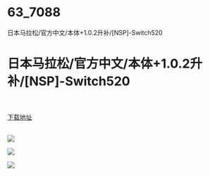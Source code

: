 # 63_7088
日本马拉松/官方中文/本体+1.0.2升补/[NSP]-Switch520
# 日本马拉松/官方中文/本体+1.0.2升补/[NSP]-Switch520
 <br/></br>
[下载地址](https://www.switch520.cc/article/7088 "下载地址")
<br/></br>

<p><span><strong><img src="https://www.switch520.cc/muke_img/upload_art_editor_20201102-1_6018359833b5bc2fec96489868a89bbd.jpg"></strong></span></p>
<p><span><strong><img src="https://www.switch520.cc/muke_img/upload_art_editor_20201102-1_53ceb9068913f3906a66c3ff6cd40175.jpg"></strong></span></p>
<p><span><strong><img src="https://www.switch520.cc/muke_img/upload_art_editor_20201102-1_9ca0d2bfc63252f9196a576907312800.jpg"></strong></span></p>
